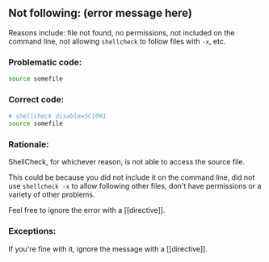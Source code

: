 ## Not following: (error message here)

Reasons include: file not found, no permissions, not included on the command line, not allowing `shellcheck` to follow files with `-x`, etc.

### Problematic code:

```sh
source somefile
```

### Correct code:

```sh
# shellcheck disable=SC1091
source somefile
```

### Rationale:

ShellCheck, for whichever reason, is not able to access the source file.

This could be because you did not include it on the command line, did not use `shellcheck -x` to allow following other files, don't have permissions or a variety of other problems.

Feel free to ignore the error with a [[directive]].

### Exceptions:

If you're fine with it, ignore the message with a [[directive]].
